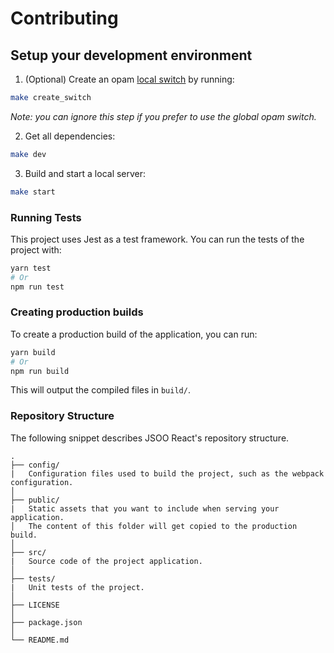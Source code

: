 # Contributing

## Setup your development environment

1. (Optional) Create an opam [local switch](https://opam.ocaml.org/blog/opam-20-tips/#Local-switches) by running:

```bash
make create_switch
```

_Note: you can ignore this step if you prefer to use the global opam switch._

2. Get all dependencies:

```bash
make dev
```

3. Build and start a local server:

```bash
make start
```

### Running Tests

This project uses Jest as a test framework. You can run the tests of the project with:

```bash
yarn test
# Or
npm run test
```

### Creating production builds

To create a production build of the application, you can run:

```bash
yarn build
# Or
npm run build
```

This will output the compiled files in `build/`.

### Repository Structure

The following snippet describes JSOO React's repository structure.

```text
.
├── config/
|   Configuration files used to build the project, such as the webpack configuration.
│
├── public/
|   Static assets that you want to include when serving your application. 
│   The content of this folder will get copied to the production build.
│
├── src/
|   Source code of the project application.
│
├── tests/
|   Unit tests of the project.
│
├── LICENSE
│
├── package.json
│
└── README.md
```
